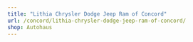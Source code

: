 ```yaml
---
title: "Lithia Chrysler Dodge Jeep Ram of Concord"
url: /concord/lithia-chrysler-dodge-jeep-ram-of-concord/
shop: Autohaus
---
```

